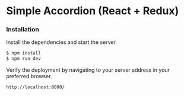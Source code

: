 # Simple Accordion (React + Redux)

### Installation

Install the dependencies and start the server.

```sh
$ npm install
$ npm run dev
```

Verify the deployment by navigating to your server address in your preferred browser.

```sh
http://localhost:8080/
```